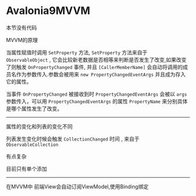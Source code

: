 # Avalonia9MVVM

本节没有代码

MVVM的原理

当属性赋值时调用 `SetProperty` 方法, `SetProperty` 方法来自于
`ObservableObject` ,
它会比较新老数据是否相等来判断是否发生了改变,如果改变了则触发
`OnPropertyChanged` 事件, 并且 `[CallerMemberName]`
会自动将调用的成员名作为参数传入.参数会被用来
`new PropertyChangedEventArgs` 并且成为存入它的属性。

当事件 `OnPropertyChanged` 被接收到时 `PropertyChangedEventArgs` 会被以
`args` 参数传入，可以用 `PropertyChangedEventArgs` 的属性 `PropertyName`
来分别具体是哪个属性发生了改变。

------------------------------------------------------------------------

属性的变化和列表的变化不同

列表发生变化时候会触发 `CollectionChanged` 时间 , 来自于
`ObservableCollection`

有点复杂

目前只有单个添加

------------------------------------------------------------------------

在MVVM中 前端View会自动订阅ViewModel,使用Binding绑定

